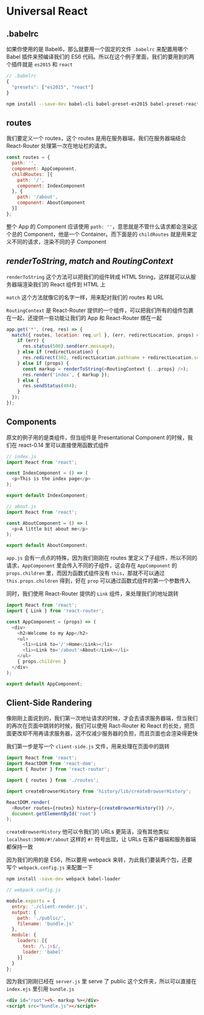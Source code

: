# Universal React

## .babelrc

如果你使用的是 Babel6，那么就要用一个固定的文件 `.babelrc` 来配置用哪个 Babel 插件来预编译我们的 ES6 代码。所以在这个例子里面，我们的要用到的两个插件就是 `es2015` 和 `react`

```javascript
// .babelrc
{
  "presets": ["es2015", "react"]
}
```

```bash
npm install --save-dev babel-cli babel-preset-es2015 babel-preset-react
```

## routes

我们要定义一个 routes，这个 routes 是用在服务器端，我们在服务器端结合 React-Router 处理第一次在地址栏的请求。

```javascript
const routes = {
  path: '',
  component: AppComponent,
  childRoutes: [{
    path: '/',
    component: IndexComponent
  }, {
    path: '/about',
    component: AboutComponent
  }]  
};
```

整个 App 的 Component 应该使用 `path: ''`，意思就是不管什么请求都会渲染这个总的 Component，他是一个 Container。而下面是的 `childRoutes` 就是用来定义不同的请求，渲染不同的子 Component

## *renderToString*,  *match* and *RoutingContext*

`renderToString` 这个方法可以把我们的组件转成 HTML String，这样就可以从服务器端渲染我们的 React 组件到 HTML 上

`match` 这个方法就像它的名字一样，用来配对我们的 routes 和 URL

`RoutingContext` 是 React-Router 提供的一个组件，可以把我们所有的组件包裹在一起，还提供一些功能让我们的 App 和 React-Router 绑在一起

```javascript
app.get('*', (req, res) => {
  match({ routes, location: req.url }, (err, redirectLocation, props) => {
    if (err) {
      res.status(500).send(err.message);
    } else if (redirectLocation) {
      res.redirect(302, redirectLocation.pathname + redirectLocation.search);
    } else if (props) {
      const markup = renderToString(<RoutingContext {...props} />);
      res.render('index', { markup });
    } else {
      res.sendStatus(404);
    }
  });
});
```

## Components

原文的例子用的是类组件，但当组件是 Presentational Component 的时候，我们在 react-0.14 里可以直接使用函数式组件

```javascript
// index.js
import React from 'react';

const IndexComponent = () => (
  <p>This is the index page</p>
);

export default IndexComponent;
```

```javascript
// about.js
import React from 'react';

const AboutComponent = () => (
  <p>A little bit about me</p>
);

export default AboutComponent;
```

`app.js` 会有一点点的特殊，因为我们刚刚在 routes 里定义了子组件，所以不同的请求，`AppComponent` 里会传入不同的子组件，这会存在 `AppComponent` 的 `props.children` 里，而因为函数式组件没有 `this`，那就不可以通过 `this.props.children` 得到，好在 `prop` 可以通过函数式组件的第一个参数传入

同时，我们使用 React-Router 提供的 `Link` 组件，来处理我们的地址跳转

```javascript
import React from 'react';
import { Link } from 'react-router';

const AppComponent = (props) => (
  <div>
    <h2>Welcome to my App</h2>
    <ul>
      <li><Link to='/'>Home</Link></li>
      <li><Link to='/about'>About</Link></li>
    </ul>
    { props.children }
  </div>
);

export default AppComponent;
```

## Client-Side Randering

像刚刚上面说到的，我们第一次地址请求的时候，才会去请求服务器端，但当我们的再次在页面中跳转的时候，我们可以使用 Ract-Router 和 React 的长处，把页面更改却不用再请求服务器，这不仅减少服务器的负担，而且页面也会渲染得更快

我们第一步是写一个 `client-side.js` 文件，用来处理在页面中的跳转

```javascript
import React from 'react';
import ReactDOM from 'react-dom';
import { Router } from 'react-router';

import { routes } from './routes';

import createBrowserHistory from 'history/lib/createBrowserHistory';

ReactDOM.render(
  <Router routes={routes} history={createBrowserHistory()} />,
  document.getElementById('root')
);
```

`createBrowserHistory` 他可以令我们的 URLs 更简洁，没有其他类似 `localhost:3000/#!/about` 这样的 `#!` 符号出现，让 URLs 在客户器端和服务器端都保持一致

因为我们的用的是 ES6，所以要用 webpack 来转，为此我们要装两个包，还要写个 `webpack.config.js` 来配置一下

```bash
npm install -save-dev webpack babel-loader
```

```javascript
// webpack.config.js

module.exports = {
  entry: './client-render.js',
  output: {
    path: './public/',
    filename: 'bundle.js'
  },
  module: {
    loaders: [{
      test: /\.js$/,
      loader: 'babel'
    }]
  }
};
```

因为我们刚刚已经在 `server.js` 里 serve 了 public 这个文件夹，所以可以直接在 `index.ejs` 里引用 `bundle.js`

```html
<div id="root"><%- markup %></div>
<script src="bundle.js"></script>
```
